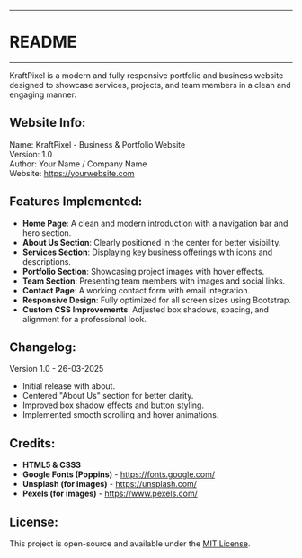 -----------------------
# README
-----------------------
KraftPixel is a modern and fully responsive portfolio and business website designed to showcase services, projects, and team members in a clean and engaging manner.

Website Info:
-----------------------
Name:       KraftPixel - Business & Portfolio Website  
Version:    1.0  
Author:     Your Name / Company Name  
Website:    https://yourwebsite.com  

Features Implemented:
-----------------------
- **Home Page**: A clean and modern introduction with a navigation bar and hero section.  
- **About Us Section**: Clearly positioned in the center for better visibility.  
- **Services Section**: Displaying key business offerings with icons and descriptions.  
- **Portfolio Section**: Showcasing project images with hover effects.  
- **Team Section**: Presenting team members with images and social links.  
- **Contact Page**: A working contact form with email integration.  
- **Responsive Design**: Fully optimized for all screen sizes using Bootstrap.  
- **Custom CSS Improvements**: Adjusted box shadows, spacing, and alignment for a professional look.  

Changelog:
-----------------------
Version 1.0 - 26-03-2025  
- Initial release with about.  
- Centered "About Us" section for better clarity.  
- Improved box shadow effects and button styling.  
- Implemented smooth scrolling and hover animations.  

Credits:
-----------------------
- **HTML5 & CSS3**  
- **Google Fonts (Poppins)** - https://fonts.google.com/  
- **Unsplash (for images)** - https://unsplash.com/  
- **Pexels (for images)** - https://www.pexels.com/  

License:
-----------------------
This project is open-source and available under the [MIT License](LICENSE).  

